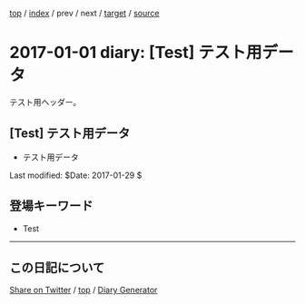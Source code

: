 [top](../index.html) 
 / [index](index.html) 
 / prev 
 / next 
 / [target](https://igapyon.github.io/mydiary/2017/ig170101.html) 
 / [source](https://github.com/igapyon/mydiary/blob/master/2017/ig170101.src.md) 

2017-01-01 diary: [Test] テスト用データ
=====================================================================================================
テスト用ヘッダー。

## [Test] テスト用データ

* テスト用データ

Last modified: $Date: 2017-01-29 $

## 登場キーワード

* Test

----------------------------------------------------------------------------------------------------

## この日記について

[Share on Twitter](https://twitter.com/intent/tweet?hashtags=igapyon%2Cdiary%2C%E3%81%84%E3%81%8C%E3%81%B4%E3%82%87%E3%82%93%2CTest&text=%5BTest%5D+%E3%83%86%E3%82%B9%E3%83%88%E7%94%A8%E3%83%87%E3%83%BC%E3%82%BF&url=https%3A%2F%2Figapyon.github.io%2Fmydiary%2F2017%2Fig170101.html) / [top](../index.html) / [Diary Generator](https://github.com/igapyon/igapyonv3)
